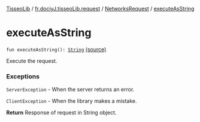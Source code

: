 [TisseoLib](../../index.md) / [fr.docjyJ.tisseoLib.request](../index.md) / [NetworksRequest](index.md) / [executeAsString](./execute-as-string.md)

# executeAsString

`fun executeAsString(): `[`String`](https://kotlinlang.org/api/latest/jvm/stdlib/kotlin/-string/index.html) [(source)](https://github.com/docjyj/tisseoLib/tree/master/src/main/kotlin/fr/docjyJ/tisseoLib/request/NetworksRequest.kt#L33)

Execute the request.

### Exceptions

`ServerException` - When the server returns an error.

`ClientException` - When the library makes a mistake.

**Return**
Response of request in String object.

